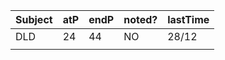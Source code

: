 | Subject | atP | endP | noted? | lastTime |
| ---- | ---- | ---- | ---- | ---- |
| DLD | 24 | 44 | NO | 28/12 |
|  |  |  |  |  |
